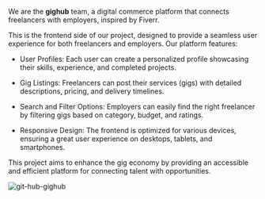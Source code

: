 We are the **gighub** team, a digital commerce platform that connects freelancers with employers, inspired by Fiverr.

This is the frontend side of our project, designed to provide a seamless user experience for both freelancers and employers. Our platform features:

* User Profiles: Each user can create a personalized profile showcasing their skills, experience, and completed projects.

* Gig Listings: Freelancers can post their services (gigs) with detailed descriptions, pricing, and delivery timelines.

* Search and Filter Options: Employers can easily find the right freelancer by filtering gigs based on category, budget, and ratings.

* Responsive Design: The frontend is optimized for various devices, ensuring a great user experience on desktops, tablets, and smartphones.

This project aims to enhance the gig economy by providing an accessible and efficient platform for connecting talent with opportunities.

![git-hub-gighub](https://github.com/user-attachments/assets/402b544f-61b1-4eb8-81c1-5f87ab71f852)
